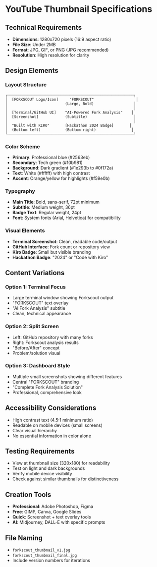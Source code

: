# YouTube Thumbnail Specifications

## Technical Requirements
- **Dimensions**: 1280x720 pixels (16:9 aspect ratio)
- **File Size**: Under 2MB
- **Format**: JPG, GIF, or PNG (JPG recommended)
- **Resolution**: High resolution for clarity

## Design Elements

### Layout Structure
```
┌─────────────────────────────────────────────────────────┐
│  [FORKSCOUT Logo/Icon]     "FORKSCOUT"                   │
│                          (Large, Bold)                  │
│                                                         │
│  [Terminal/GitHub UI]    "AI-Powered Fork Analysis"    │
│  [Screenshot]            (Subtitle)                     │
│                                                         │
│  "Built with KIRO"       [Hackathon 2024 Badge]       │
│  (Bottom left)           (Bottom right)                │
└─────────────────────────────────────────────────────────┘
```

### Color Scheme
- **Primary**: Professional blue (#2563eb)
- **Secondary**: Tech green (#10b981)
- **Background**: Dark gradient (#1e293b to #0f172a)
- **Text**: White (#ffffff) with high contrast
- **Accent**: Orange/yellow for highlights (#f59e0b)

### Typography
- **Main Title**: Bold, sans-serif, 72pt minimum
- **Subtitle**: Medium weight, 36pt
- **Badge Text**: Regular weight, 24pt
- **Font**: System fonts (Arial, Helvetica) for compatibility

### Visual Elements
- **Terminal Screenshot**: Clean, readable code/output
- **GitHub Interface**: Fork count or repository view
- **Kiro Badge**: Small but visible branding
- **Hackathon Badge**: "2024" or "Code with Kiro"

## Content Variations

### Option 1: Terminal Focus
- Large terminal window showing Forkscout output
- "FORKSCOUT" text overlay
- "AI Fork Analysis" subtitle
- Clean, technical appearance

### Option 2: Split Screen
- Left: GitHub repository with many forks
- Right: Forkscout analysis results
- "Before/After" concept
- Problem/solution visual

### Option 3: Dashboard Style
- Multiple small screenshots showing different features
- Central "FORKSCOUT" branding
- "Complete Fork Analysis Solution"
- Professional, comprehensive look

## Accessibility Considerations
- High contrast text (4.5:1 minimum ratio)
- Readable on mobile devices (small screens)
- Clear visual hierarchy
- No essential information in color alone

## Testing Requirements
- View at thumbnail size (320x180) for readability
- Test on light and dark backgrounds
- Verify mobile device visibility
- Check against similar thumbnails for distinctiveness

## Creation Tools
- **Professional**: Adobe Photoshop, Figma
- **Free**: GIMP, Canva, Google Slides
- **Quick**: Screenshot + text overlay tools
- **AI**: Midjourney, DALL-E with specific prompts

## File Naming
- `forkscout_thumbnail_v1.jpg`
- `forkscout_thumbnail_final.jpg`
- Include version numbers for iterations